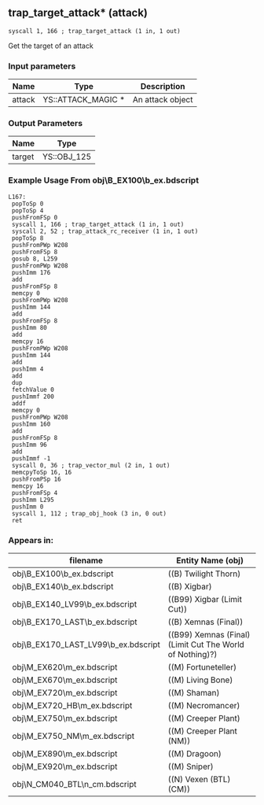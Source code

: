## trap_target_attack* (attack)

`syscall 1, 166 ; trap_target_attack (1 in, 1 out)`

Get the target of an attack

### Input parameters
| Name | Type | Description
|------|------|------------
| attack   | YS::ATTACK_MAGIC *   | An attack object


### Output Parameters
| Name | Type
|------|-----
| target   | YS::OBJ_125   
### Example Usage From obj\B_EX100\b_ex.bdscript
```plaintext
L167:
 popToSp 0
 popToSp 4
 pushFromFSp 0
 syscall 1, 166 ; trap_target_attack (1 in, 1 out)
 syscall 2, 52 ; trap_attack_rc_receiver (1 in, 1 out)
 popToSp 8
 pushFromPWp W208
 pushFromFSp 8
 gosub 8, L259
 pushFromPWp W208
 pushImm 176
 add 
 pushFromFSp 8
 memcpy 0
 pushFromPWp W208
 pushImm 144
 add 
 pushFromFSp 8
 pushImm 80
 add 
 memcpy 16
 pushFromPWp W208
 pushImm 144
 add 
 pushImm 4
 add 
 dup 
 fetchValue 0
 pushImmf 200
 addf 
 memcpy 0
 pushFromPWp W208
 pushImm 160
 add 
 pushFromFSp 8
 pushImm 96
 add 
 pushImmf -1
 syscall 0, 36 ; trap_vector_mul (2 in, 1 out)
 memcpyToSp 16, 16
 pushFromPSp 16
 memcpy 16
 pushFromFSp 4
 pushImm L295
 pushImm 0
 syscall 1, 112 ; trap_obj_hook (3 in, 0 out)
 ret
```


### Appears in:
| filename | Entity Name (obj)
|----------|-------------
| obj\B_EX100\b_ex.bdscript       | ((B) Twilight Thorn)          
| obj\B_EX140\b_ex.bdscript       | ((B) Xigbar)          
| obj\B_EX140_LV99\b_ex.bdscript       | ((B99) Xigbar (Limit Cut))          
| obj\B_EX170_LAST\b_ex.bdscript       | ((B) Xemnas (Final))          
| obj\B_EX170_LAST_LV99\b_ex.bdscript       | ((B99) Xemnas (Final) (Limit Cut The World of Nothing)?)          
| obj\M_EX620\m_ex.bdscript       | ((M) Fortuneteller)          
| obj\M_EX670\m_ex.bdscript       | ((M) Living Bone)          
| obj\M_EX720\m_ex.bdscript       | ((M) Shaman)          
| obj\M_EX720_HB\m_ex.bdscript       | ((M) Necromancer)          
| obj\M_EX750\m_ex.bdscript       | ((M) Creeper Plant)          
| obj\M_EX750_NM\m_ex.bdscript       | ((M) Creeper Plant (NM))          
| obj\M_EX890\m_ex.bdscript       | ((M) Dragoon)          
| obj\M_EX920\m_ex.bdscript       | ((M) Sniper)          
| obj\N_CM040_BTL\n_cm.bdscript       | ((N) Vexen (BTL) (CM))          



